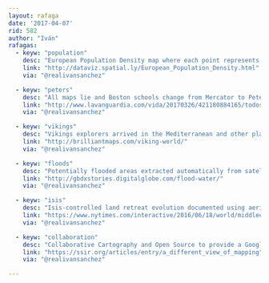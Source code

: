 ```yaml
---
layout: rafaga
date: '2017-04-07'
rid: 582
author: "Iván"
rafagas:
  - keyw: "population"
    desc: "European Population Density map where each point represents 50 people"
    link: "http://dataviz.spatial.ly/European_Population_Density.html"
    via: "@realivansanchez"

  - keyw: "peters"
    desc: "All maps lie and Boston schools change from Mercator to Peters projections"
    link: "http://www.lavanguardia.com/vida/20170326/421180884165/todos-mapas-mienten.html"
    via: "@realivansanchez"

  - keyw: "vikings"
    desc: "Vikings explorers arrived in the Mediterranean and other places"
    link: "http://brilliantmaps.com/viking-world/"
    via: "@realivansanchez"

  - keyw: "floods"
    desc: "Potentially flooded areas extracted automatically from satellite imagery"
    link: "http://gbdxstories.digitalglobe.com/flood-water/"
    via: "@realivansanchez"

  - keyw: "isis"
    desc: "Isis-controlled land retreat evolution documented using aerial imagery"
    link: "https://www.nytimes.com/interactive/2016/06/18/world/middleeast/isis-control-places-cities.html?smid=pl-share "
    via: "@realivansanchez"

  - keyw: "collaboration"
    desc: "Collaborative Cartography and Open Source to provide a Google alternative"
    link: "https://ssir.org/articles/entry/a_different_view_of_mapping"
    via: "@realivansanchez"

---
```


